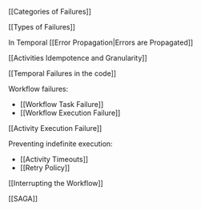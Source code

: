 [[Categories of Failures]]

[[Types of Failures]]

In Temporal [[Error Propagation|Errors are Propagated]]

[[Activities Idempotence and Granularity]]

[[Temporal Failures in the code]]

Workflow failures:
- [[Workflow Task Failure]]
- [[Workflow Execution Failure]]

[[Activity Execution Failure]]

Preventing indefinite execution:
- [[Activity Timeouts]]
- [[Retry Policy]]

[[Interrupting the Workflow]]

[[SAGA]]